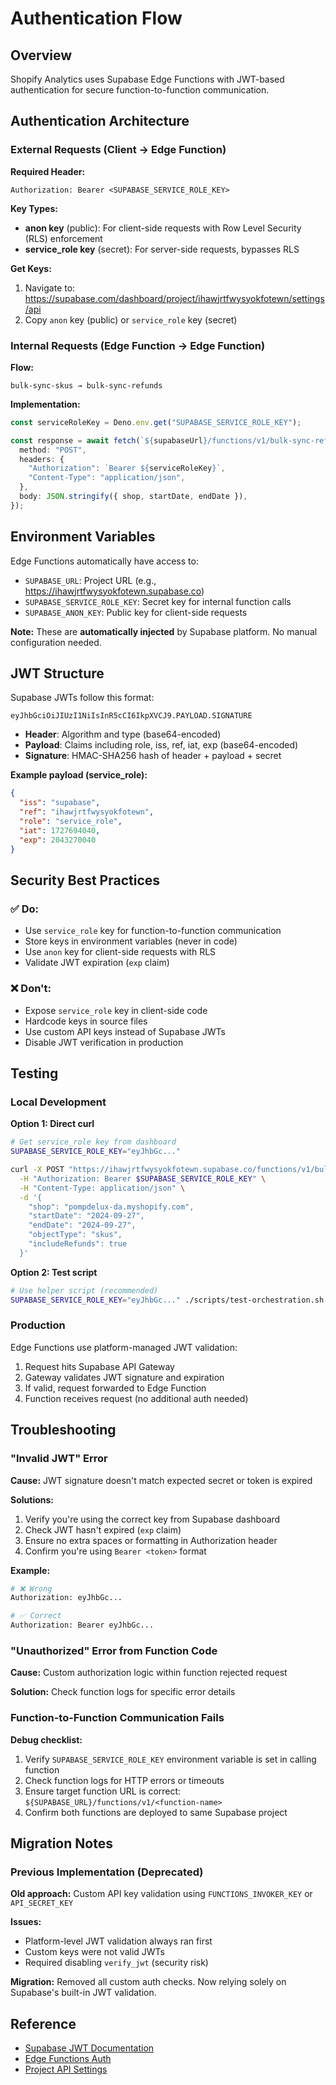 # Authentication Flow

## Overview

Shopify Analytics uses Supabase Edge Functions with JWT-based authentication for secure function-to-function communication.

## Authentication Architecture

### External Requests (Client → Edge Function)

**Required Header:**
```http
Authorization: Bearer <SUPABASE_SERVICE_ROLE_KEY>
```

**Key Types:**
- **anon key** (public): For client-side requests with Row Level Security (RLS) enforcement
- **service_role key** (secret): For server-side requests, bypasses RLS

**Get Keys:**
1. Navigate to: https://supabase.com/dashboard/project/ihawjrtfwysyokfotewn/settings/api
2. Copy `anon` key (public) or `service_role` key (secret)

### Internal Requests (Edge Function → Edge Function)

**Flow:**
```
bulk-sync-skus → bulk-sync-refunds
```

**Implementation:**
```typescript
const serviceRoleKey = Deno.env.get("SUPABASE_SERVICE_ROLE_KEY");

const response = await fetch(`${supabaseUrl}/functions/v1/bulk-sync-refunds`, {
  method: "POST",
  headers: {
    "Authorization": `Bearer ${serviceRoleKey}`,
    "Content-Type": "application/json",
  },
  body: JSON.stringify({ shop, startDate, endDate }),
});
```

## Environment Variables

Edge Functions automatically have access to:
- `SUPABASE_URL`: Project URL (e.g., https://ihawjrtfwysyokfotewn.supabase.co)
- `SUPABASE_SERVICE_ROLE_KEY`: Secret key for internal function calls
- `SUPABASE_ANON_KEY`: Public key for client-side requests

**Note:** These are **automatically injected** by Supabase platform. No manual configuration needed.

## JWT Structure

Supabase JWTs follow this format:

```
eyJhbGciOiJIUzI1NiIsInR5cCI6IkpXVCJ9.PAYLOAD.SIGNATURE
```

- **Header**: Algorithm and type (base64-encoded)
- **Payload**: Claims including role, iss, ref, iat, exp (base64-encoded)
- **Signature**: HMAC-SHA256 hash of header + payload + secret

**Example payload (service_role):**
```json
{
  "iss": "supabase",
  "ref": "ihawjrtfwysyokfotewn",
  "role": "service_role",
  "iat": 1727694040,
  "exp": 2043270040
}
```

## Security Best Practices

### ✅ Do:
- Use `service_role` key for function-to-function communication
- Store keys in environment variables (never in code)
- Use `anon` key for client-side requests with RLS
- Validate JWT expiration (`exp` claim)

### ❌ Don't:
- Expose `service_role` key in client-side code
- Hardcode keys in source files
- Use custom API keys instead of Supabase JWTs
- Disable JWT verification in production

## Testing

### Local Development

**Option 1: Direct curl**
```bash
# Get service_role key from dashboard
SUPABASE_SERVICE_ROLE_KEY="eyJhbGc..."

curl -X POST "https://ihawjrtfwysyokfotewn.supabase.co/functions/v1/bulk-sync-skus" \
  -H "Authorization: Bearer $SUPABASE_SERVICE_ROLE_KEY" \
  -H "Content-Type: application/json" \
  -d '{
    "shop": "pompdelux-da.myshopify.com",
    "startDate": "2024-09-27",
    "endDate": "2024-09-27",
    "objectType": "skus",
    "includeRefunds": true
  }'
```

**Option 2: Test script**
```bash
# Use helper script (recommended)
SUPABASE_SERVICE_ROLE_KEY="eyJhbGc..." ./scripts/test-orchestration.sh
```

### Production

Edge Functions use platform-managed JWT validation:
1. Request hits Supabase API Gateway
2. Gateway validates JWT signature and expiration
3. If valid, request forwarded to Edge Function
4. Function receives request (no additional auth needed)

## Troubleshooting

### "Invalid JWT" Error

**Cause:** JWT signature doesn't match expected secret or token is expired

**Solutions:**
1. Verify you're using the correct key from Supabase dashboard
2. Check JWT hasn't expired (`exp` claim)
3. Ensure no extra spaces or formatting in Authorization header
4. Confirm you're using `Bearer <token>` format

**Example:**
```bash
# ❌ Wrong
Authorization: eyJhbGc...

# ✅ Correct
Authorization: Bearer eyJhbGc...
```

### "Unauthorized" Error from Function Code

**Cause:** Custom authorization logic within function rejected request

**Solution:** Check function logs for specific error details

### Function-to-Function Communication Fails

**Debug checklist:**
1. Verify `SUPABASE_SERVICE_ROLE_KEY` environment variable is set in calling function
2. Check function logs for HTTP errors or timeouts
3. Ensure target function URL is correct: `${SUPABASE_URL}/functions/v1/<function-name>`
4. Confirm both functions are deployed to same Supabase project

## Migration Notes

### Previous Implementation (Deprecated)

**Old approach:** Custom API key validation using `FUNCTIONS_INVOKER_KEY` or `API_SECRET_KEY`

**Issues:**
- Platform-level JWT validation always ran first
- Custom keys were not valid JWTs
- Required disabling `verify_jwt` (security risk)

**Migration:** Removed all custom auth checks. Now relying solely on Supabase's built-in JWT validation.

## Reference

- [Supabase JWT Documentation](https://supabase.com/docs/guides/auth/jwts)
- [Edge Functions Auth](https://supabase.com/docs/guides/functions/auth)
- [Project API Settings](https://supabase.com/dashboard/project/ihawjrtfwysyokfotewn/settings/api)
